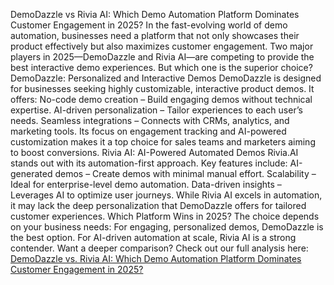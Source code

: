 
DemoDazzle vs Rivia AI: Which Demo Automation Platform Dominates Customer Engagement in 2025?
In the fast-evolving world of demo automation, businesses need a platform that not only showcases their product effectively but also maximizes customer engagement. Two major players in 2025—DemoDazzle and Rivia AI—are competing to provide the best interactive demo experiences. But which one is the superior choice?
DemoDazzle: Personalized and Interactive Demos
DemoDazzle is designed for businesses seeking highly customizable, interactive product demos. It offers:
No-code demo creation – Build engaging demos without technical expertise.
AI-driven personalization – Tailor experiences to each user’s needs.
Seamless integrations – Connects with CRMs, analytics, and marketing tools.
Its focus on engagement tracking and AI-powered customization makes it a top choice for sales teams and marketers aiming to boost conversions.
Rivia AI: AI-Powered Automated Demos
Rivia.AI stands out with its automation-first approach. Key features include:
AI-generated demos – Create demos with minimal manual effort.
Scalability – Ideal for enterprise-level demo automation.
Data-driven insights – Leverages AI to optimize user journeys.
While Rivia AI excels in automation, it may lack the deep personalization that DemoDazzle offers for tailored customer experiences.
Which Platform Wins in 2025?
The choice depends on your business needs:
For engaging, personalized demos, DemoDazzle is the best option.
For AI-driven automation at scale, Rivia AI is a strong contender.
Want a deeper comparison? Check out our full analysis here:
<a href="https://blog.demodazzle.com/article/demodazzle-vs-riviaai-which-demo-automation-platform-dominates-customer-engagement-in-2025"> DemoDazzle vs. Rivia AI: Which Demo Automation Platform Dominates Customer Engagement in 2025?</a>
